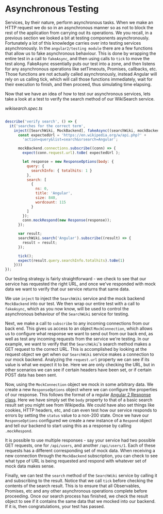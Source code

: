 # Asynchronous Testing

Services, by their nature, perform asynchronous tasks. When we make an HTTP request we do so in an asynchronous manner so as not to block the rest of the application from carrying out its operations. We you recall, in a previous section we looked a bit at testing components asynchronously. Fortunately a lot of this knowledge carries over into testing services asynchronously. In the `angular2/testing module` there are a few functions that allow us to fake asynchronous behaviour. This is done by wrapping the entire test in a call to `fakeAsync`, and then using calls to `tick` to move the test along. FakeAsync essentially puts our test into a zone, and then listens for any asynchronous operations like setTimeouts, Promises, callbacks, etc. Those functions are not actually called asynchronously, instead Angular will rely on us calling tick, which will call those functions immediately, wait for their execution to finish, and then proceed, thus simulating time elapsing.

Now that we have an idea of how to test our asynchronous services, lets take a look at a test to verify the search method of our WikiSearch service.

*wikisearch.spec.ts*

```js

describe('verify search', () => {
  it('searches for the correct term',
    inject([SearchWiki, MockBackend], fakeAsync((searchWiki, mockBackend) => {
      const expectedUrl = 'https://en.wikipedia.org/w/api.php?' +
        'action=query&list=search&srsearch=Angular';

      mockBackend.connections.subscribe((conn) => {
        expect(conn.request.url).toBe( expectedUrl );

        let response = new ResponseOptions(body: {
          query: {
            searchInfo: { totalhits: 1 }
          },
          search: [
            {
              ns: 0,
              title: 'Angular',
              size: 840,
              wordcount: 115
            }
          ]
        });
        conn.mockRespond(new Response(response));
      });

      var result;
      searchWiki.search('Angular').subscribe((result) => {
        result = result;
      });

      tick();
      expect(result.query.searchInfo.totalhits).toBe(1)
    })))
});

```

Our testing strategy is fairly straightforward - we check to see that our service has requested the right URL, and once we've responded with mock data we want to verify that our service returns that same data.

We use `inject` to inject the `SearchWiki` service and the mock backend `MockBackend` into our test. We then wrap our entire test with a call to `fakeAsync`, which as you now know, will be used to control the asynchronous behaviour of the `SearchWiki` service for testing.

Next, we make a call to `subscribe` to any incoming connections from our back end. This gives us access to an object `MockConnection`, which allows us to configure what response we want to send out from our back end, as well as test any incoming requests from the service we're testing. In our example, we want to verify that the `SearchWiki`'s search method makes a GET request to the correct URL. This is accomplished by looking at the request object we get when our `SearchWiki` service makes a connection to our mock backend. Analyzing the `request.url` property we can see if its value is what we expect it to be. Here we are only checking the URL, but in other scenarios we can see if certain headers have been set, or if certain POST data has been sent.

Now, using the `MockConnection` object we mock in some arbitrary data. We create a new `ResponseOptions` object where we can configure the properties of our response. This follows the format of a regular [Angular 2 Response class](https://angular.io/docs/js/latest/api/http/Response-class.html). Here we have simply set the `body` property to that of a basic search result set you might see from Wikipedia. We could have also set things like cookies, HTTP headers, etc, and can even test how our service responds to errors by setting the `status` value to a non-200 state. Once we have our `ResponseOptions` configured we create a new instance of a `Respond` object and tell our backend to start using this as a response by calling `.mockRespond`.

It is possible to use multiple responses - say your service had two possible GET requests, one for `/api/users`, and another `/api/users/1`. Each of these requests has a different corresponding set of mock data. When receiving a new connection through the `MockBackend` subscription, you can check to see what type of URL is being requested and respond with whatever set of mock data makes sense.

Finally, we can test the `search` method of the `SearchWiki` service by calling it and subscribing to the result. Notice that we call `tick` before checking the contents of the search result. This is to ensure that all Observables, Promises, etc and any other asynchronous operations complete before proceeding. Once our search process has finished, we check the result object to see if it contains the same data that we mocked into our backend. If it is, then congratulations, your test has passed.

